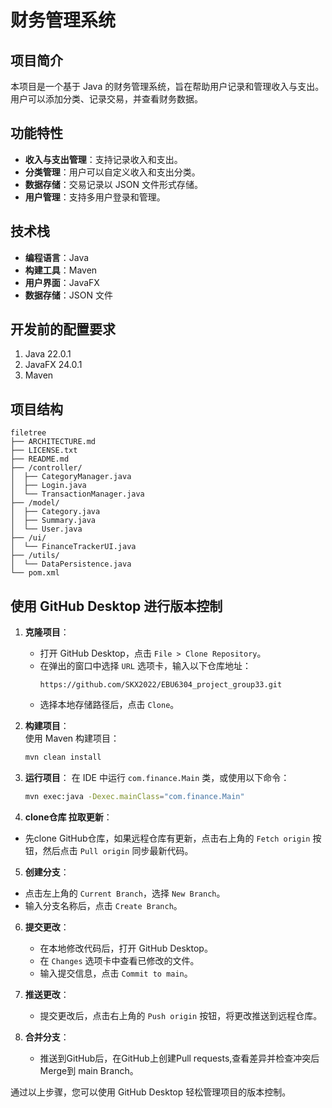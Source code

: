 

# 财务管理系统

## 项目简介
本项目是一个基于 Java 的财务管理系统，旨在帮助用户记录和管理收入与支出。用户可以添加分类、记录交易，并查看财务数据。

## 功能特性
- **收入与支出管理**：支持记录收入和支出。
- **分类管理**：用户可以自定义收入和支出分类。
- **数据存储**：交易记录以 JSON 文件形式存储。
- **用户管理**：支持多用户登录和管理。

## 技术栈
- **编程语言**：Java
- **构建工具**：Maven
- **用户界面**：JavaFX
- **数据存储**：JSON 文件

## 开发前的配置要求

1. Java 22.0.1
2. JavaFX 24.0.1
3. Maven

## 项目结构
```
filetree 
├── ARCHITECTURE.md
├── LICENSE.txt
├── README.md
├── /controller/
│  ├── CategoryManager.java
│  ├── Login.java
│  └── TransactionManager.java
├── /model/
│  ├── Category.java
│  ├── Summary.java
│  └── User.java
├── /ui/
│  └── FinanceTrackerUI.java
├── /utils/
│  └── DataPersistence.java
└── pom.xml
```


## 使用 GitHub Desktop 进行版本控制

1. **克隆项目**：
   - 打开 GitHub Desktop，点击 `File > Clone Repository`。
   - 在弹出的窗口中选择 `URL` 选项卡，输入以下仓库地址：
     ```
     https://github.com/SKX2022/EBU6304_project_group33.git
     ```
   - 选择本地存储路径后，点击 `Clone`。
     
2. **构建项目**：  
    使用 Maven 构建项目：  
    ```bash
    mvn clean install
    ```
3. **运行项目**：
    在 IDE 中运行 `com.finance.Main` 类，或使用以下命令：

    ```bash
    mvn exec:java -Dexec.mainClass="com.finance.Main"
 
   ```
 4. **clone仓库 拉取更新**：
   - 先clone GitHub仓库，如果远程仓库有更新，点击右上角的 `Fetch origin` 按钮，然后点击 `Pull origin` 同步最新代码。
   
 5. **创建分支**：
   - 点击左上角的 `Current Branch`，选择 `New Branch`。
   - 输入分支名称后，点击 `Create Branch`。   
6. **提交更改**：
   - 在本地修改代码后，打开 GitHub Desktop。
   - 在 `Changes` 选项卡中查看已修改的文件。
   - 输入提交信息，点击 `Commit to main`。

7. **推送更改**：
   - 提交更改后，点击右上角的 `Push origin` 按钮，将更改推送到远程仓库。


8. **合并分支**：
   - 推送到GitHub后，在GitHub上创建Pull requests,查看差异并检查冲突后Merge到 main Branch。


通过以上步骤，您可以使用 GitHub Desktop 轻松管理项目的版本控制。
